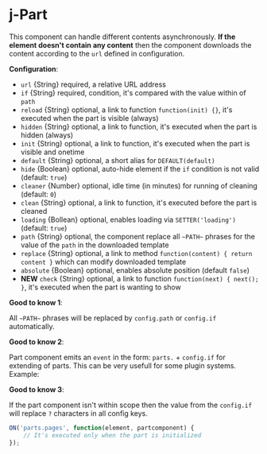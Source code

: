 # j-Part

This component can handle different contents asynchronously. __If the element doesn't contain any content__ then the component downloads the content according to the `url` defined in configuration.

__Configuration__:

- `url` {String} required, a relative URL address
- `if` {String} required, condition, it's compared with the value within of `path`
- `reload` {String} optional, a link to function `function(init) {}`, it's executed when the part is visible (always)
- `hidden` {String} optional, a link to function, it's executed when the part is hidden (always)
- `init` {String} optional, a link to function, it's executed when the part is visible and onetime
- `default` {String} optional, a short alias for `DEFAULT(default)`
- `hide` {Boolean} optional, auto-hide element if the `if` condition is not valid (default: `true`)
- `cleaner` {Number} optional, idle time (in minutes) for running of cleaning (default: `0`)
- `clean` {String} optional, a link to function, it's executed before the part is cleaned
- `loading` {Bollean} optional, enables loading via `SETTER('loading')` (default: `true`)
- `path` {String} optional, the component replace all `~PATH~` phrases for the value of the `path` in the downloaded template
- `replace` {String} optional, a link to method `function(content) { return content }` which can modify downloaded template
- `absolute` {Boolean} optional, enables absolute position (default `false`)
- __NEW__ `check` {String} optional, a link to function `function(next) { next(); }`, it's executed when the part is wanting to show

__Good to know 1__:

All `~PATH~` phrases will be replaced by `config.path` or `config.if` automatically.

__Good to know 2__:

Part component emits an `event` in the form: `parts.` + `config.if` for extending of parts. This can be very usefull for some plugin systems. Example:

__Good to know 3__:

If the part component isn't within scope then the value from the `config.if` will replace `?` characters in all config keys.

```js
ON('parts.pages', function(element, partcomponent) {
	// It's executed only when the part is initialized
});
```
